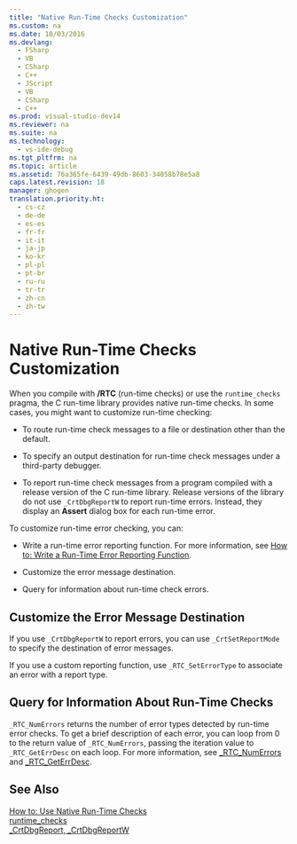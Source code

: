 ```yaml
---
title: "Native Run-Time Checks Customization"
ms.custom: na
ms.date: 10/03/2016
ms.devlang: 
  - FSharp
  - VB
  - CSharp
  - C++
  - JScript
  - VB
  - CSharp
  - C++
ms.prod: visual-studio-dev14
ms.reviewer: na
ms.suite: na
ms.technology: 
  - vs-ide-debug
ms.tgt_pltfrm: na
ms.topic: article
ms.assetid: 76a365fe-6439-49db-8603-34058b78e5a8
caps.latest.revision: 18
manager: ghogen
translation.priority.ht: 
  - cs-cz
  - de-de
  - es-es
  - fr-fr
  - it-it
  - ja-jp
  - ko-kr
  - pl-pl
  - pt-br
  - ru-ru
  - tr-tr
  - zh-cn
  - zh-tw
---
```

# Native Run-Time Checks Customization
When you compile with **/RTC** (run-time checks) or use the `runtime_checks` pragma, the C run-time library provides native run-time checks. In some cases, you might want to customize run-time checking:  
  
-   To route run-time check messages to a file or destination other than the default.  
  
-   To specify an output destination for run-time check messages under a third-party debugger.  
  
-   To report run-time check messages from a program compiled with a release version of the C run-time library. Release versions of the library do not use `_CrtDbgReportW` to report run-time errors. Instead, they display an **Assert** dialog box for each run-time error.  
  
 To customize run-time error checking, you can:  
  
-   Write a run-time error reporting function. For more information, see [How to: Write a Run-Time Error Reporting Function](../VS_debugger/How-to--Write-a-Run-Time-Error-Reporting-Function.md).  
  
-   Customize the error message destination.  
  
-   Query for information about run-time check errors.  
  
## Customize the Error Message Destination  
 If you use `_CrtDbgReportW` to report errors, you can use `_CrtSetReportMode` to specify the destination of error messages.  
  
 If you use a custom reporting function, use `_RTC_SetErrorType` to associate an error with a report type.  
  
## Query for Information About Run-Time Checks  
 `_RTC_NumErrors` returns the number of error types detected by run-time error checks. To get a brief description of each error, you can loop from 0 to the return value of `_RTC_NumErrors`, passing the iteration value to `_RTC_GetErrDesc` on each loop. For more information, see [_RTC_NumErrors](../Topic/_RTC_NumErrors.md) and [_RTC_GetErrDesc](../Topic/_RTC_GetErrDesc.md).  
  
## See Also  
 [How to: Use Native Run-Time Checks](../VS_debugger/How-to--Use-Native-Run-Time-Checks.md)   
 [runtime_checks](../Topic/runtime_checks.md)   
 [_CrtDbgReport, _CrtDbgReportW](../Topic/_CrtDbgReport,%20_CrtDbgReportW.md)